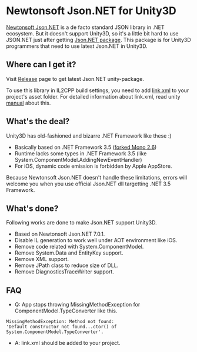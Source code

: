 # Newtonsoft Json.NET for Unity3D

[Newtonsoft Json.NET](http://www.newtonsoft.com/json) is a de facto standard JSON library in .NET ecosystem.
But it doesn't support Unity3D, so it's a little bit hard to use JSON.NET just after getting [Json.NET package](https://www.nuget.org/packages/Newtonsoft.Json/).
This package is for Unity3D programmers that need to use latest Json.NET in Unity3D.

## Where can I get it?

Visit [Release](https://github.com/SaladbowlCreative/Json.Net.Unity3D/releases)
page to get latest Json.NET unity-package.

To use this library in IL2CPP build settings, you need to add
[link.xml](https://github.com/SaladbowlCreative/Json.Net.Unity3D/blob/master/src/UnityPackage/Assets/link.xml) to your project's asset folder.
For detailed information about link.xml, read unity [manual](http://docs.unity3d.com/Manual/iphone-playerSizeOptimization.html) about this.

## What's the deal?

Unity3D has old-fashioned and bizarre .NET Framework like these :)
 - Basically based on .NET Framework 3.5 ([forked Mono 2.6](https://github.com/Unity-Technologies/mono/commits/unity-staging))
 - Runtime lacks some types in .NET Framework 3.5 (like System.ComponentModel.AddingNewEventHandler)
 - For iOS, dynamic code emission is forbidden by Apple AppStore.

Because Newtonsoft Json.NET doesn't handle these limitations, errors will welcome you
when you use official Json.NET dll targetting .NET 3.5 Framework.

## What's done?

Following works are done to make Json.NET support Unity3D.

 - Based on Newtonsoft Json.NET 7.0.1.
 - Disable IL generation to work well under AOT environment like iOS.
 - Remove code related with System.ComponentModel.
 - Remove System.Data and EntityKey support.
 - Remove XML support.
 - Remove JPath class to reduce size of DLL.
 - Remove DiagnosticsTraceWriter support.

## FAQ
 - Q: App stops throwing MissingMethodException for ComponentModel.TypeConverter like this.
```
MissingMethodException: Method not found:
'Default constructor not found...ctor() of System.ComponentModel.TypeConverter'.
```
 - A: link.xml should be added to your project.
